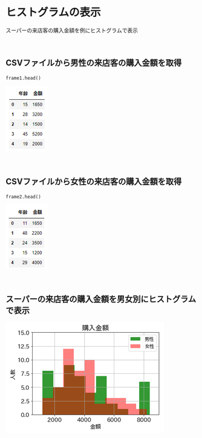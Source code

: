 # ヒストグラムの表示
スーパーの来店客の購入金額を例にヒストグラムで表示

<br>

## CSVファイルから男性の来店客の購入金額を取得
```
frame1.head()
```
![画像1](./image01.png)

<br>

## CSVファイルから女性の来店客の購入金額を取得
```
frame2.head()
```
![画像2](./image02.png)

<br>

## スーパーの来店客の購入金額を男女別にヒストグラムで表示
![画像3](./image03.png)

<br>
